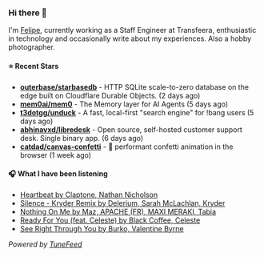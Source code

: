 ### Hi there 👋

I'm [Felipe](https://felipevm.com), currently working as a Staff Engineer at Transfeera, enthusiastic in technology and occasionally write about my experiences. Also a hobby photographer.

#### ⭐ Recent Stars
- **[outerbase/starbasedb](https://github.com/outerbase/starbasedb)** - HTTP SQLite scale-to-zero database on the edge built on Cloudflare Durable Objects. (2 days ago)
- **[mem0ai/mem0](https://github.com/mem0ai/mem0)** - The Memory layer for AI Agents (5 days ago)
- **[t3dotgg/unduck](https://github.com/t3dotgg/unduck)** - A fast, local-first &#34;search engine&#34; for !bang users (5 days ago)
- **[abhinavxd/libredesk](https://github.com/abhinavxd/libredesk)** - Open source, self-hosted customer support desk. Single binary app. (6 days ago)
- **[catdad/canvas-confetti](https://github.com/catdad/canvas-confetti)** - 🎉 performant confetti animation in the browser (1 week ago)

#### 🎧 What I have been listening
- [Heartbeat by Claptone, Nathan Nicholson](https://open.spotify.com/track/68Q6c22JNyLUlZYX4dE2tn)
- [Silence - Kryder Remix by Delerium, Sarah McLachlan, Kryder](https://open.spotify.com/track/34CtI9lzEVzmq8NcQ6dJLP)
- [Nothing On Me by Maz, APACHE (FR), MAXI MERAKI, Tabia](https://open.spotify.com/track/1Rh8OSTma2g6BdfBYXiTrq)
- [Ready For You (feat. Celeste) by Black Coffee, Celeste](https://open.spotify.com/track/6M8xfsxff0q3u4UTg5WcTI)
- [See Right Through You by Burko, Valentine Byrne](https://open.spotify.com/track/3mrkUkEjzNkKrgb7iBM5r9)

_Powered by [TuneFeed](https://tunefeed.app?ref=github.com)_
